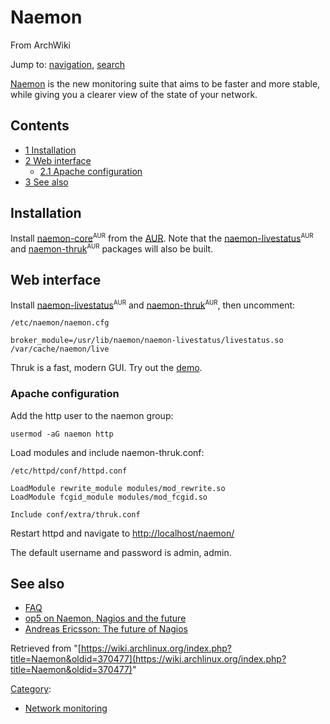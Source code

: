 # Naemon

From ArchWiki

Jump to: [navigation](#column-one), [search](#searchInput)

[Naemon](http://www.naemon.org/) is the new monitoring suite that aims to be faster and more stable, while giving you a clearer view of the state of your network.

## Contents

*   [1 Installation](#Installation)
*   [2 Web interface](#Web_interface)
    *   [2.1 Apache configuration](#Apache_configuration)
*   [3 See also](#See_also)

## Installation

Install [naemon-core](https://aur.archlinux.org/packages/naemon-core/)<sup><small>AUR</small></sup> from the [AUR](/index.php/AUR "AUR"). Note that the [naemon-livestatus](https://aur.archlinux.org/packages/naemon-livestatus/)<sup><small>AUR</small></sup> and [naemon-thruk](https://aur.archlinux.org/packages/naemon-thruk/)<sup><small>AUR</small></sup> packages will also be built.

## Web interface

Install [naemon-livestatus](https://aur.archlinux.org/packages/naemon-livestatus/)<sup><small>AUR</small></sup> and [naemon-thruk](https://aur.archlinux.org/packages/naemon-thruk/)<sup><small>AUR</small></sup>, then uncomment:

 `/etc/naemon/naemon.cfg` 

```
broker_module=/usr/lib/naemon/naemon-livestatus/livestatus.so /var/cache/naemon/live

```

Thruk is a fast, modern GUI. Try out the [demo](http://demo.thruk.org/thruk/cgi-bin/login.cgi).

### Apache configuration

Add the http user to the naemon group:

```
usermod -aG naemon http

```

Load modules and include naemon-thruk.conf:

 `/etc/httpd/conf/httpd.conf` 

```
LoadModule rewrite_module modules/mod_rewrite.so                            
LoadModule fcgid_module modules/mod_fcgid.so 

Include conf/extra/thruk.conf

```

Restart httpd and navigate to [http://localhost/naemon/](http://localhost/naemon/)

The default username and password is admin, admin.

## See also

*   [FAQ](http://www.naemon.org/documentation/faq/)
*   [op5 on Naemon, Nagios and the future](http://www.op5.com/blog/news/op5-naemon-nagios-future/)
*   [Andreas Ericsson: The future of Nagios](http://www.youtube.com/watch?v=YgbbyyNIiHc)

Retrieved from "[https://wiki.archlinux.org/index.php?title=Naemon&oldid=370477](https://wiki.archlinux.org/index.php?title=Naemon&oldid=370477)"

[Category](/index.php/Special:Categories "Special:Categories"):

*   [Network monitoring](/index.php/Category:Network_monitoring "Category:Network monitoring")